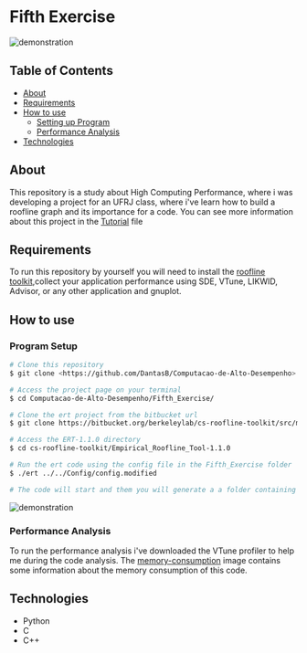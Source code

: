# Fifth Exercise

![demonstration](https://cdn.discordapp.com/attachments/539836343094870016/888202854890868757/unknown.png)

## Table of Contents

<!--ts-->
   * [About](#about)
   * [Requirements](#requirements)
   * [How to use](#how-to-use)
      * [Setting up Program](#program-setup)
      * [Performance Analysis](#performance-analysis)
   * [Technologies](#technologies)
<!--te-->

## About

This repository is a study about High Computing Performance, where i was developing a project for an UFRJ class, where i've learn how to build a roofline graph and its importance for a code. You can see more information about this project in the [Tutorial](Tutorial.pdf) file

## Requirements

To run this repository by yourself you will need to install the [roofline toolkit](https://bitbucket.org/berkeleylab/cs-roofline-toolkit/src/master/),collect your application performance using SDE, VTune, LIKWID, Advisor, or any other application and gnuplot.


## How to use

### Program Setup

```bash
# Clone this repository
$ git clone <https://github.com/DantasB/Computacao-de-Alto-Desempenho>

# Access the project page on your terminal
$ cd Computacao-de-Alto-Desempenho/Fifth_Exercise/

# Clone the ert project from the bitbucket url
$ git clone https://bitbucket.org/berkeleylab/cs-roofline-toolkit/src/master/

# Access the ERT-1.1.0 directory
$ cd cs-roofline-toolkit/Empirical_Roofline_Tool-1.1.0

# Run the ert code using the config file in the Fifth_Exercise folder
$ ./ert ../../Config/config.modified

# The code will start and them you will generate a a folder containing a .pd archive with the roofline result
```
![demonstration](https://cdn.discordapp.com/attachments/539836343094870016/888207845764501544/unknown.png)


### Performance Analysis

To run the performance analysis i've downloaded the VTune profiler to help me during the code analysis. The [memory-consumption](https://cdn.discordapp.com/attachments/539836343094870016/888202854890868757/unknown.png) image contains some information about the memory consumption of this code.

## Technologies

* Python
* C
* C++
